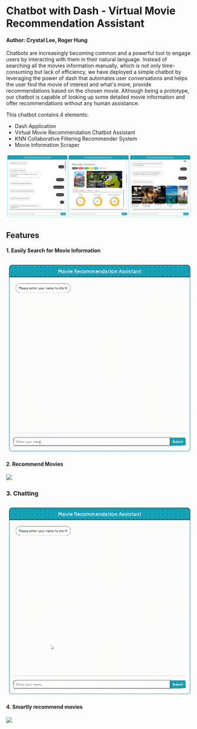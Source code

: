 

# Chatbot with Dash - Virtual Movie Recommendation Assistant

#### Author: Crystal Lee, Roger Hung




Chatbots are increasingly becoming common and a powerful tool to engage users by interacting with them in their natural language. Instead of searching all the movies information manually, which is not only time-consuming but lack of efficiency, we have deployed a simple chatbot by leveraging the power of dash that automates user conversations and helps the user find the movie of interest and what's more, provide recommendations based on the chosen movie. Although being a prototype, our chatbot is capable of looking up some detailed movie information and offer recommendations without any human assistance.



This chatbot contains 4 elements:

* Dash Application
* Virtual Movie Recommendation Chatbot Assistant
* KNN Collaborative Filtering Recommender System
* Movie Information Scraper



<img src='images/demo0.png'>



## Features

#### 1. Easily Search for Movie Information

<img src='images/demo1.gif'>

<br>

#### 2. Recommend Movies

<img src='images/demo2.gif'>



### 3. Chatting

<img src='images/demo3.gif'>



#### 4. Smartly recommend movies



<img src='images/demo4.gif'>